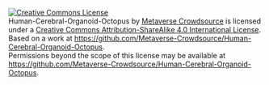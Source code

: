 <a rel="license" href="http://creativecommons.org/licenses/by-sa/4.0/"><img alt="Creative Commons License" style="border-width:0" src="https://i.creativecommons.org/l/by-sa/4.0/88x31.png" /></a><br /><span xmlns:dct="http://purl.org/dc/terms/" property="dct:title">Human-Cerebral-Organoid-Octopus</span> by <a xmlns:cc="http://creativecommons.org/ns#" href="https://github.com/Metaverse-Crowdsource/Human-Cerebral-Organoid-Octopus" property="cc:attributionName" rel="cc:attributionURL">Metaverse Crowdsource</a> is licensed under a <a rel="license" href="http://creativecommons.org/licenses/by-sa/4.0/">Creative Commons Attribution-ShareAlike 4.0 International License</a>.<br />Based on a work at <a xmlns:dct="http://purl.org/dc/terms/" href="https://github.com/Metaverse-Crowdsource/Human-Cerebral-Organoid-Octopus" rel="dct:source">https://github.com/Metaverse-Crowdsource/Human-Cerebral-Organoid-Octopus</a>.<br />Permissions beyond the scope of this license may be available at <a xmlns:cc="http://creativecommons.org/ns#" href="https://github.com/Metaverse-Crowdsource/Human-Cerebral-Organoid-Octopus" rel="cc:morePermissions">https://github.com/Metaverse-Crowdsource/Human-Cerebral-Organoid-Octopus</a>.


